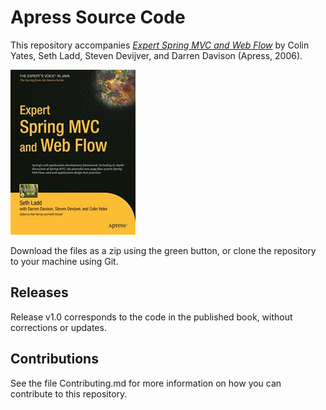 # Apress Source Code

This repository accompanies [*Expert Spring MVC and Web Flow*](http://www.apress.com/9781590595848) by Colin Yates, Seth Ladd, Steven Devijver, and Darren Davison (Apress, 2006).

![Cover image](9781590595848.jpg)

Download the files as a zip using the green button, or clone the repository to your machine using Git.

## Releases

Release v1.0 corresponds to the code in the published book, without corrections or updates.

## Contributions

See the file Contributing.md for more information on how you can contribute to this repository.
